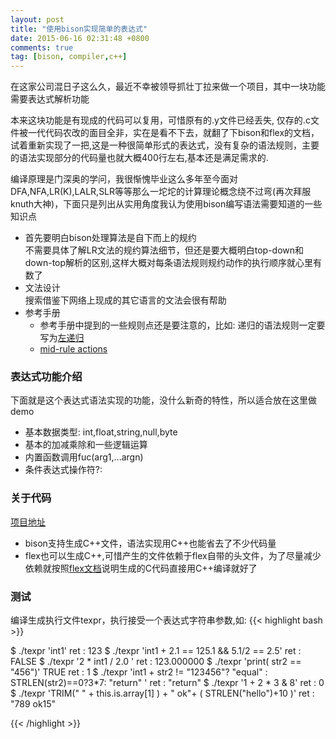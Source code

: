 ```yaml
---
layout: post
title: "使用bison实现简单的表达式"
date: 2015-06-16 02:31:48 +0800
comments: true
tag: [bison, compiler,c++]
---
```


在这家公司混日子这么久，最近不幸被领导抓壮丁拉来做一个项目，其中一块功能需要表达式解析功能
<!--more-->
本来这块功能是有现成的代码可以复用，可惜原有的.y文件已经丢失, 仅存的.c文件被一代代码农改的面目全非，实在是看不下去，就翻了下bison和flex的文档，试着重新实现了一把,这是一种很简单形式的表达式，没有复杂的语法规则，主要的语法实现部分的代码量也就大概400行左右,基本还是满足需求的.

编译原理是门深奥的学问，我很惭愧毕业这么多年至今面对DFA,NFA,LR(K),LALR,SLR等等那么一坨坨的计算理论概念绕不过弯(再次拜服knuth大神)，下面只是列出从实用角度我认为使用bison编写语法需要知道的一些知识点

- 首先要明白bison处理算法是自下而上的规约   
    不需要具体了解LR文法的规约算法细节，但还是要大概明白top-down和down-top解析的区别,这样大概对每条语法规则规约动作的执行顺序就心里有数了
- 文法设计  
    搜索借鉴下网络上现成的其它语言的文法会很有帮助
- 参考手册  
    - 参考手册中提到的一些规则点还是要注意的，比如:
    递归的语法规则一定要写为[左递归](https://www.gnu.org/software/bison/manual/html_node/Recursion.html#Recursion)
    - [mid-rule actions](https://www.gnu.org/software/bison/manual/html_node/Using-Mid_002dRule-Actions.html#Using-Mid_002dRule-Actions)

### 表达式功能介绍
下面就是这个表达式语法实现的功能，没什么新奇的特性，所以适合放在这里做demo  
- 基本数据类型: int,float,string,null,byte  
- 基本的加减乘除和一些逻辑运算  
- 内置函数调用fuc(arg1,...argn)  
- 条件表达式操作符?:  

### 关于代码  

[项目地址](https://github.com/fooy/texpr)

- bison支持生成C++文件，语法实现用C++也能省去了不少代码量
- flex也可以生成C++,可惜产生的文件依赖于flex自带的头文件，为了尽量减少依赖就按照[flex文档](http://flex.sourceforge.net/manual/Cxx.html)说明生成的C代码直接用C++编译就好了


### 测试  

编译生成执行文件texpr，执行接受一个表达式字符串参数,如:
{{< highlight bash >}}

$ ./texpr 'int1'
ret : 123
$ ./texpr 'int1 + 2.1 == 125.1 && 5.1/2 == 2.5'
ret : FALSE
$ ./texpr '2 * int1 / 2.0 '
ret : 123.000000
$ ./texpr 'print( str2 == "456")'
TRUE
ret : 1
$ ./texpr 'int1 + str2 != "123456"? "equal" : STRLEN(str2)==0?3*7: "return" '
ret : "return"
$ ./texpr '1 + 2 * 3 & 8'
ret : 0
$ ./texpr 'TRIM("  " + this.is.array[1] ) + " ok"+ ( STRLEN("hello")+10 )'
ret : "789 ok15"

{{< /highlight >}}
